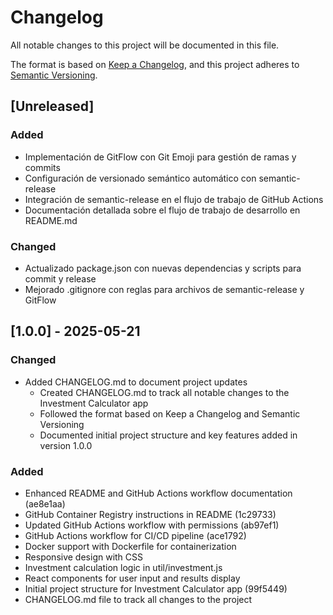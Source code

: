 # Changelog

All notable changes to this project will be documented in this file.

The format is based on [Keep a Changelog](https://keepachangelog.com/en/1.0.0/),
and this project adheres to [Semantic Versioning](https://semver.org/spec/v2.0.0.html).

## [Unreleased]

### Added
- Implementación de GitFlow con Git Emoji para gestión de ramas y commits
- Configuración de versionado semántico automático con semantic-release
- Integración de semantic-release en el flujo de trabajo de GitHub Actions
- Documentación detallada sobre el flujo de trabajo de desarrollo en README.md

### Changed
- Actualizado package.json con nuevas dependencias y scripts para commit y release
- Mejorado .gitignore con reglas para archivos de semantic-release y GitFlow

## [1.0.0] - 2025-05-21

### Changed
- Added CHANGELOG.md to document project updates
  - Created CHANGELOG.md to track all notable changes to the Investment Calculator app
  - Followed the format based on Keep a Changelog and Semantic Versioning
  - Documented initial project structure and key features added in version 1.0.0

### Added
- Enhanced README and GitHub Actions workflow documentation (ae8e1aa)
- GitHub Container Registry instructions in README (1c29733)
- Updated GitHub Actions workflow with permissions (ab97ef1)
- GitHub Actions workflow for CI/CD pipeline (ace1792)
- Docker support with Dockerfile for containerization
- Responsive design with CSS
- Investment calculation logic in util/investment.js
- React components for user input and results display
- Initial project structure for Investment Calculator app (99f5449)
- CHANGELOG.md file to track all changes to the project

